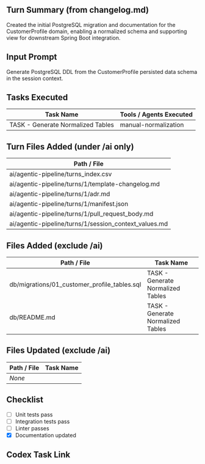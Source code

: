 <!--
PR TITLE (agent must set the GitHub PR title field to the following exact value):
Turn 1 – 2025-10-25 – 09:25:26
-->

## Turn Summary (from changelog.md)

<!-- CODEx_TURN_SUMMARY:BEGIN -->
Created the initial PostgreSQL migration and documentation for the CustomerProfile domain, enabling a normalized schema and supporting view for downstream Spring Boot integration.
<!-- CODEx_TURN_SUMMARY:END -->

## Input Prompt

Generate PostgreSQL DDL from the CustomerProfile persisted data schema in the session context.

## Tasks Executed

| Task Name | Tools / Agents Executed |
| --------- | ----------------------- |
| TASK - Generate Normalized Tables | manual-normalization |

## Turn Files Added (under /ai only)

| Path / File |
| ----------- |
| ai/agentic-pipeline/turns_index.csv |
| ai/agentic-pipeline/turns/1/template-changelog.md |
| ai/agentic-pipeline/turns/1/adr.md |
| ai/agentic-pipeline/turns/1/manifest.json |
| ai/agentic-pipeline/turns/1/pull_request_body.md |
| ai/agentic-pipeline/turns/1/session_context_values.md |

## Files Added (exclude /ai)

| Path / File | Task Name |
| ----------- | --------- |
| db/migrations/01_customer_profile_tables.sql | TASK - Generate Normalized Tables |
| db/README.md | TASK - Generate Normalized Tables |

## Files Updated (exclude /ai)

| Path / File | Task Name |
| ----------- | --------- |
| _None_ | |

## Checklist

- [ ] Unit tests pass
- [ ] Integration tests pass
- [ ] Linter passes
- [x] Documentation updated

## Codex Task Link
<leave blank>
